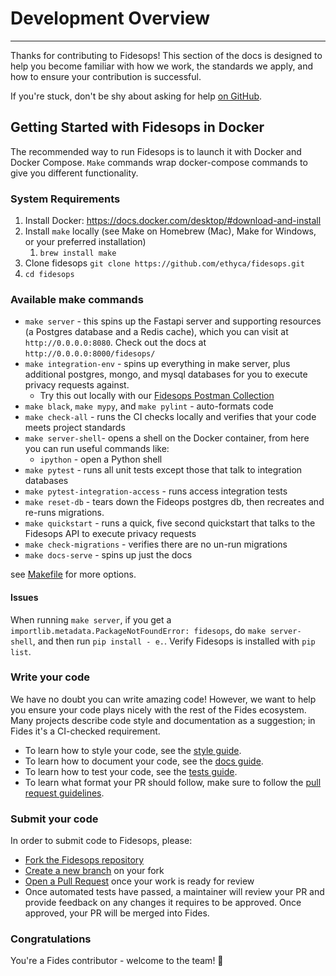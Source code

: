 # Development Overview

---

Thanks for contributing to Fidesops! This section of the docs is designed to help you become familiar with how we work, the standards we apply, and how to ensure your contribution is successful.

If you're stuck, don't be shy about asking for help [on GitHub](https://github.com/ethyca/fidesops/issues).

## Getting Started with Fidesops in Docker

The recommended way to run Fidesops is to launch it with Docker and Docker Compose. `Make` commands wrap docker-compose 
commands to give you different functionality.

### System Requirements 

1. Install Docker: https://docs.docker.com/desktop/#download-and-install
2. Install `make` locally (see Make on Homebrew (Mac), Make for Windows, or your preferred installation) 
   1. `brew install make`
3. Clone fidesops `git clone https://github.com/ethyca/fidesops.git`
4. `cd fidesops`

### Available make commands
- `make server` - this spins up the Fastapi server and supporting resources (a Postgres database and a Redis cache), which you can visit at `http://0.0.0.0:8080`. Check out the docs at `http://0.0.0.0:8000/fidesops/`
- `make integration-env` - spins up everything in make server, plus additional postgres, mongo, and mysql databases for you to execute privacy requests against.
    - Try this out locally with our [Fidesops Postman Collection](../postman/Fidesops.postman_collection.json)
- `make black`, `make mypy`, and `make pylint` - auto-formats code
- `make check-all` - runs the CI checks locally and verifies that your code meets project standards
- `make server-shell`-  opens a shell on the Docker container, from here you can run useful commands like:
  - `ipython` - open a Python shell
- `make pytest` - runs all unit tests except those that talk to integration databases
- `make pytest-integration-access` - runs access integration tests
- `make reset-db` - tears down the Fideops postgres db, then recreates and re-runs migrations.
- `make quickstart` - runs a quick, five second quickstart that talks to the Fidesops API to execute privacy requests
- `make check-migrations` - verifies there are no un-run migrations 
- `make docs-serve` - spins up just the docs

see [Makefile](../../../../Makefile) for more options. 


#### Issues 
When running `make server`, if you get a `importlib.metadata.PackageNotFoundError: fidesops`, do `make server-shell`,
and then run `pip install - e.`. Verify Fidesops is installed with `pip list`. 


### Write your code

We have no doubt you can write amazing code! However, we want to help you ensure your code plays nicely with the rest of the Fides ecosystem. Many projects describe code style and documentation as a suggestion; in Fides it's a CI-checked requirement.

* To learn how to style your code, see the [style guide](code_style.md).
* To learn how to document your code, see the [docs guide](documentation.md).
* To learn how to test your code, see the [tests guide](testing.md).
* To learn what format your PR should follow, make sure to follow the [pull request guidelines](pull_requests.md).

### Submit your code

In order to submit code to Fidesops, please:

* [Fork the Fidesops repository](https://help.github.com/en/articles/fork-a-repo)
* [Create a new branch](https://help.github.com/en/desktop/contributing-to-projects/creating-a-branch-for-your-work) on your fork
* [Open a Pull Request](https://help.github.com/en/articles/creating-a-pull-request-from-a-fork) once your work is ready for review
* Once automated tests have passed, a maintainer will review your PR and provide feedback on any changes it requires to be approved. Once approved, your PR will be merged into Fides.

### Congratulations

You're a Fides contributor - welcome to the team! 🎉
